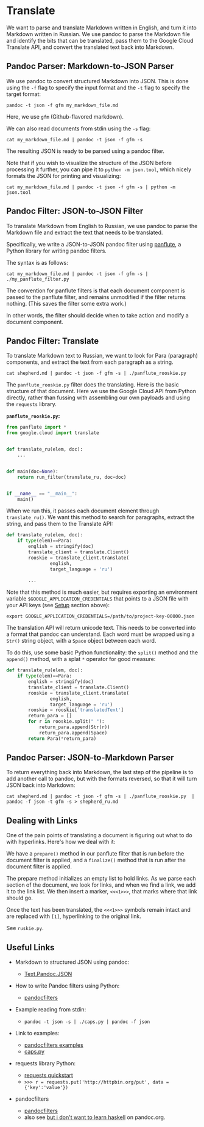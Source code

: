 # Translate

We want to parse and translate Markdown written
in English, and turn it into Markdown written in 
Russian. We use pandoc to parse the Markdown file
and identify the bits that can be translated,
pass them to the Google Cloud Translate API,
and convert the translated text back into
Markdown.

## Pandoc Parser: Markdown-to-JSON Parser

We use pandoc to convert structured Markdown into JSON.
This is done using the `-f` flag to specify the input format
and the `-t` flag to specify the target format:

```text
pandoc -t json -f gfm my_markdown_file.md
```

Here, we use `gfm` (Github-flavored markdown).

We can also read documents from stdin using the `-s` flag:

```text
cat my_markdown_file.md | pandoc -t json -f gfm -s 
```

The resulting JSON is ready to be parsed using a pandoc filter.

Note that if you wish to visualize the structure of the JSON
before processing it further, you can pipe it to `python -m json.tool`,
which nicely formats the JSON for printing and visualizing:

```text
cat my_markdown_file.md | pandoc -t json -f gfm -s | python -m json.tool 
```


## Pandoc Filter: JSON-to-JSON Filter

To translate Markdown from English to Russian,
we use pandoc to parse the Markdown file and 
extract the text that needs to be translated.

Specifically, we write a JSON-to-JSON pandoc filter
using [panflute](http://scorreia.com/software/panflute/index.html),
a Python library for writing pandoc filters.

The syntax is as follows:

```text
cat my_markdown_file.md | pandoc -t json -f gfm -s | ./my_panflute_filter.py 
```

The convention for panflute filters is that each document component
is passed to the panflute filter, and remains unmodified if the filter
returns nothing. (This saves the filter some extra work.)

In other words, the filter should decide when to take action and 
modify a document component.


## Pandoc Filter: Translate

To translate Markdown text to Russian, we want to look for 
Para (paragraph) components, and extract the text from 
each paragraph as a string.

```text
cat shepherd.md | pandoc -t json -f gfm -s | ./panflute_rooskie.py 
```


The `panflute_rooskie.py` filter does the translating.
Here is the basic structure of that document.
Here we use the Google Cloud API from Python directly,
rather than fussing with assembling our own payloads
and using the `requests` library.

**`panflute_rooskie.py`:**

```python
from panflute import *
from google.cloud import translate


def translate_ru(elem, doc):
    ...


def main(doc=None):
    return run_filter(translate_ru, doc=doc)


if __name__ == "__main__":
    main()
```

When we run this, it passes each document element through
`translate_ru()`. We want this method to search for 
paragraphs, extract the string, and pass them to the 
Translate API:

```python
def translate_ru(elem, doc):
    if type(elem)==Para:
        english = stringify(doc)
        translate_client = translate.Client()
        rooskie = translate_client.translate(
                english,
                target_language = 'ru')
        
        ...
```

Note that this method is much easier, but requires
exporting an environment variable `$GOOGLE_APPLICATION_CREDENTIALS`
that points to a JSON file with your API keys
(see [Setup](#setup) section above):

```
export GOOGLE_APPLICATION_CREDENTIALS=/path/to/project-key-00000.json
```

The translation API will return unicode text. This needs to be 
converted into a format that pandoc can understand. Each word 
must be wrapped using a `Str()` string object, with a `Space` 
object between each word.

To do this, use some basic Python functionality: the `split()`
method and the `append()` method, with a splat `*` operator for
good measure:

```python
def translate_ru(elem, doc):
    if type(elem)==Para:
        english = stringify(doc)
        translate_client = translate.Client()
        rooskie = translate_client.translate(
                english,
                target_language = 'ru')
        rooskie = rooskie['translatedText']
        return_para = []
        for r in rooskie.split(" "):
            return_para.append(Str(r))
            return_para.append(Space)
        return Para(*return_para)
```


## Pandoc Parser: JSON-to-Markdown Parser

To return everything back into Markdown, the last step of the pipeline
is to add another call to pandoc, but with the formats reversed, so that
it will turn JSON back into Markdown:

```text
cat shepherd.md | pandoc -t json -f gfm -s | ./panflute_rooskie.py  | pandoc -f json -t gfm -s > shepherd_ru.md
```


## Dealing with Links

One of the pain points of translating a document is figuring out 
what to do with hyperlinks. Here's how we deal with it:

We have a `prepare()` method in our panflute filter that is run 
before the document filter is applied, and a `finalize()` method
that is run after the document filter is applied.

The prepare method initializes an empty list to hold links.
As we parse each section of the document, we look for 
links, and when we find a link, we add it to the 
link list. We then insert a marker, `<<<1>>>`, that
marks where that link should go.

Once the text has been translated, the `<<<1>>>` symbols
remain intact and are replaced with `[1]`, hyperlinking 
to the original link.

See `ruskie.py`.


## Useful Links

* Markdown to structured JSON using pandoc: 
    * [Text.Pandoc.JSON](https://hackage.haskell.org/package/pandoc-types-1.17.4.2/docs/Text-Pandoc-JSON.html)

* How to write Pandoc filters using Python: 
    * [pandocfilters](https://pypi.org/project/pandocfilters/)

* Example reading from stdin:
    * `pandoc -t json -s | ./caps.py | pandoc -f json`

* Link to examples:
    * [pandocfilters examples](https://github.com/jgm/pandocfilters/tree/master/examples)
    * [caps.py](https://github.com/jgm/pandocfilters/blob/master/examples/caps.py)

* requests library Python:
    * [requests quickstart](http://docs.python-requests.org/en/latest/user/quickstart/)
    * `>>> r = requests.put('http://httpbin.org/put', data = {'key':'value'})`

* pandocfilters
    * [pandocfilters](https://github.com/jgm/pandocfilters)
    * also see [but i don't want to learn haskell](http://pandoc.org/filters.html#but-i-dont-want-to-learn-haskell) on pandoc.org.


